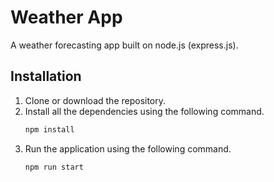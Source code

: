 # Weather App

A weather forecasting app built on node.js (express.js).

## Installation

1. Clone or download the repository.
2. Install all the dependencies using the following command.
   ```bash
   npm install
   ```
3. Run the application using the following command.
   ```bash
   npm run start
   ```
